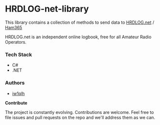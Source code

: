 # HRDLOG-net-library

This library contains a collection of methods to send data to [HRDLOG.net](https://www.hrdlog.net) / [Ham365](https://www.ham365.net)

HRDLOG.net is an independent online logbook, free for all Amateur Radio Operators.


### Tech Stack

- C#
- .NET
  
### Authors

- [iw1qlh](http://www.iw1qlh.net)


**Contribute**

The project is constantly evolving. Contributions are welcome. Feel free to file issues and pull requests on the repo and we'll address them as we can. 